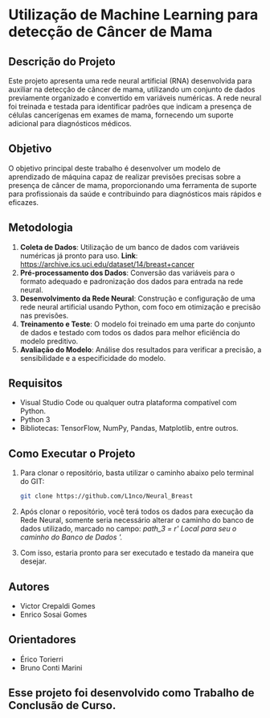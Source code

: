 # Utilização de Machine Learning para detecção de Câncer de Mama

## Descrição do Projeto

Este projeto apresenta uma rede neural artificial (RNA) desenvolvida para auxiliar na detecção de câncer de mama, utilizando um conjunto de dados previamente organizado e convertido em variáveis numéricas. A rede neural foi treinada e testada para identificar padrões que indicam a presença de células cancerígenas em exames de mama, fornecendo um suporte adicional para diagnósticos médicos.

## Objetivo

O objetivo principal deste trabalho é desenvolver um modelo de aprendizado de máquina capaz de realizar previsões precisas sobre a presença de câncer de mama, proporcionando uma ferramenta de suporte para profissionais da saúde e contribuindo para diagnósticos mais rápidos e eficazes.

## Metodologia

1. **Coleta de Dados**: Utilização de um banco de dados com variáveis numéricas já pronto para uso. **Link**: https://archive.ics.uci.edu/dataset/14/breast+cancer
2. **Pré-processamento dos Dados**: Conversão das variáveis para o formato adequado e padronização dos dados para entrada na rede neural.
3. **Desenvolvimento da Rede Neural**: Construção e configuração de uma rede neural artificial usando Python, com foco em otimização e precisão nas previsões.
4. **Treinamento e Teste**: O modelo foi treinado em uma parte do conjunto de dados e testado com todos os dados para melhor eficiência do modelo preditivo. 
5. **Avaliação do Modelo**: Análise dos resultados para verificar a precisão, a sensibilidade e a especificidade do modelo.


## Requisitos

- Visual Studio Code ou qualquer outra plataforma compatível com Python.
- Python 3
- Bibliotecas: TensorFlow, NumPy, Pandas, Matplotlib, entre outros.

## Como Executar o Projeto

1. Para clonar o repositório, basta utilizar o caminho abaixo pelo terminal do GIT:
   ```bash
   git clone https://github.com/L1nco/Neural_Breast
   ```

2. Após clonar o repositório, você terá todos os dados para execução da Rede Neural, somente seria necessário alterar o caminho do banco de dados utilizado, marcado no campo: *path_3 = r' Local para seu o caminho do Banco de Dados '.*

3. Com isso, estaria pronto para ser executado e testado da maneira que desejar. 

## Autores

- Victor Crepaldi Gomes
- Enrico Sosai Gomes

## Orientadores

- Érico Torierri
- Bruno Conti Marini

## Esse projeto foi desenvolvido como Trabalho de Conclusão de Curso. 



